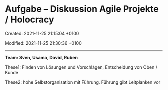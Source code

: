 # Aufgabe – Diskussion Agile Projekte / Holocracy

Created: 2021-11-25 21:15:04 +0100

Modified: 2021-11-25 21:30:36 +0100

---

**Team: Sven, Usama, David, Ruben**

These1: Finden von Lösungen und Vorschlägen, Entscheidung von Oben / Kunde

These2: hohe Selbstorganisation mit Führung. Führung gibt Leitplanken vor
